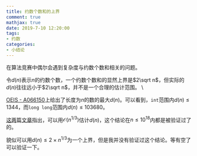 ```yaml
---
title: 约数个数和的上界
comment: true
mathjax: true
date: 2019-7-10 12:20:00
tags:
- 约数
categories:
- 小结论
---
```


在算法竞赛中偶尔会遇到复杂度与约数个数和相关的问题。

令$d(n)$表示$n$的约数个数，一个约数个数和的显然上界是$2\sqrt n$，但实际的$d(n)$往往远小于$2\sqrt n$，并不是一个合理的估计范围。
\
<!--more-->

[OEIS - A066150](http://oeis.org/search?q=1344+maximal+divisors)上给出了长度为$n$的数的最大$d(n)$。可以看到，`int`范围内$d(n)\leq 1344$，而`long long`范围内$d(n)\leq 103680$。

[这两](https://forthright48.com/upper-bound-for-number-of-divisors_14/)篇[文章](https://codeforces.com/blog/entry/14463)指出，可以用$\mathcal{O} (n^{1/3})$估计$d(n)$，这个结论在$n\leq 10^{18}$内都是被验证过了的。

貌似可以用$d(n) \leq 2 \times n^{1/3}$为一个上界，但是我并没有验证过这个结论。等有空了可以验证一下。
